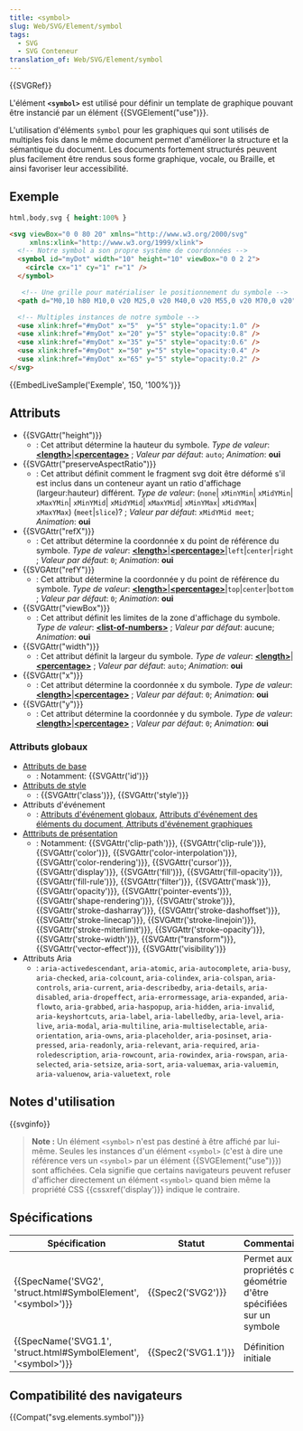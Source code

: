 ```yaml
---
title: <symbol>
slug: Web/SVG/Element/symbol
tags:
  - SVG
  - SVG Conteneur
translation_of: Web/SVG/Element/symbol
---
```

{{SVGRef}}

L'élément **`<symbol>`** est utilisé pour définir un template de graphique pouvant être instancié par un élément {{SVGElement("use")}}.

L'utilisation d'éléments `symbol` pour les graphiques qui sont utilisés de multiples fois dans le même document permet d'améliorer la structure et la sémantique du document. Les documents fortement structurés peuvent plus facilement être rendus sous forme graphique, vocale, ou Braille, et ainsi favoriser leur accessibilité.

## Exemple

```css hidden
html,body,svg { height:100% }
```

```html
<svg viewBox="0 0 80 20" xmlns="http://www.w3.org/2000/svg"
     xmlns:xlink="http://www.w3.org/1999/xlink">
  <!-- Notre symbol a son propre système de coordonnées -->
  <symbol id="myDot" width="10" height="10" viewBox="0 0 2 2">
    <circle cx="1" cy="1" r="1" />
  </symbol>

   <!-- Une grille pour matérialiser le positionnement du symbole -->
  <path d="M0,10 h80 M10,0 v20 M25,0 v20 M40,0 v20 M55,0 v20 M70,0 v20" fill="none" stroke="pink" />

  <!-- Multiples instances de notre symbole -->
  <use xlink:href="#myDot" x="5"  y="5" style="opacity:1.0" />
  <use xlink:href="#myDot" x="20" y="5" style="opacity:0.8" />
  <use xlink:href="#myDot" x="35" y="5" style="opacity:0.6" />
  <use xlink:href="#myDot" x="50" y="5" style="opacity:0.4" />
  <use xlink:href="#myDot" x="65" y="5" style="opacity:0.2" />
</svg>
```

{{EmbedLiveSample('Exemple', 150, '100%')}}

## Attributs

- {{SVGAttr("height")}}
  - : Cet attribut détermine la hauteur du symbole.
    _Type de valeur_: [**\<length>**](/docs/Web/SVG/Content_type#Length)|[**\<percentage>**](/docs/Web/SVG/Content_type#Percentage) ; _Valeur par défaut_: `auto`; _Animation_: **oui**
- {{SVGAttr("preserveAspectRatio")}}
  - : Cet attribut définit comment le fragment svg doit être déformé s'il est inclus dans un conteneur ayant un ratio d'affichage (largeur:hauteur) différent.
    _Type de valeur_: (`none`| `xMinYMin`| `xMidYMin`| `xMaxYMin`| `xMinYMid`| `xMidYMid`| `xMaxYMid`| `xMinYMax`| `xMidYMax`| `xMaxYMax`) (`meet`|`slice`)? ; _Valeur par défaut_: `xMidYMid meet`; _Animation_: **oui**
- {{SVGAttr("refX")}}
  - : Cet attribut détermine la coordonnée x du point de référence du symbole.
    _Type de valeur_: [**\<length>**](/docs/Web/SVG/Content_type#Length)|[**\<percentage>**](/docs/Web/SVG/Content_type#Percentage)|`left`|`center`|`right` ; _Valeur par défaut_: `0`; _Animation_: **oui**
- {{SVGAttr("refY")}}
  - : Cet attribut détermine la coordonnée y du point de référence du symbole.
    _Type de valeur_: [**\<length>**](/docs/Web/SVG/Content_type#Length)|[**\<percentage>**](/docs/Web/SVG/Content_type#Percentage)|`top`|`center`|`bottom` ; _Valeur par défaut_: `0`; _Animation_: **oui**
- {{SVGAttr("viewBox")}}
  - : Cet attribut définit les limites de la zone d'affichage du symbole.
    _Type de valeur_: **[\<list-of-numbers>](/docs/Web/SVG/Content_type#List-of-Ts)** ; _Valeur par défaut_: aucune; _Animation_: **oui**
- {{SVGAttr("width")}}
  - : Cet attribut définit la largeur du symbole.
    _Type de valeur_: [**\<length>**](/docs/Web/SVG/Content_type#Length)|[**\<percentage>**](/docs/Web/SVG/Content_type#Percentage) ; _Valeur par défaut_: `auto`; _Animation_: **oui**
- {{SVGAttr("x")}}
  - : Cet attribut détermine la coordonnée x du symbole.
    _Type de valeur_: [**\<length>**](/docs/Web/SVG/Content_type#Length)|[**\<percentage>**](/docs/Web/SVG/Content_type#Percentage) ; _Valeur par défaut_: `0`; _Animation_: **oui**
- {{SVGAttr("y")}}
  - : Cet attribut détermine la coordonnée y du symbole.
    _Type de valeur_: [**\<length>**](/docs/Web/SVG/Content_type#Length)|[**\<percentage>**](/docs/Web/SVG/Content_type#Percentage) ; _Valeur par défaut_: `0`; _Animation_: **oui**

### Attributs globaux

- [Attributs de base](/fr/docs/Web/SVG/Attribute/Core)
  - : Notamment: {{SVGAttr('id')}}
- [Attributs de style](/fr/docs/Web/SVG/Attribute/Styling)
  - : {{SVGAttr('class')}}, {{SVGAttr('style')}}
- Attributs d'événement
  - : [Attributs d'événement globaux](/fr/docs/Web/SVG/Attribute/Events#Attributs_d'événement_globaux), [Attributs d'événement des éléments du document](/fr/docs/Web/SVG/Attribute/Events#Attributs_d'événement_des_éléments_du_document),[ Attributs d'événement graphiques](/fr/docs/Web/SVG/Attribute/Events#Attributs_d'événement_graphiques)
- [Atttributs de présentation](/fr/docs/Web/SVG/Attribute/Presentation)
  - : Notamment: {{SVGAttr('clip-path')}}, {{SVGAttr('clip-rule')}}, {{SVGAttr('color')}}, {{SVGAttr('color-interpolation')}}, {{SVGAttr('color-rendering')}}, {{SVGAttr('cursor')}}, {{SVGAttr('display')}}, {{SVGAttr('fill')}}, {{SVGAttr('fill-opacity')}}, {{SVGAttr('fill-rule')}}, {{SVGAttr('filter')}}, {{SVGAttr('mask')}}, {{SVGAttr('opacity')}}, {{SVGAttr('pointer-events')}}, {{SVGAttr('shape-rendering')}}, {{SVGAttr('stroke')}}, {{SVGAttr('stroke-dasharray')}}, {{SVGAttr('stroke-dashoffset')}}, {{SVGAttr('stroke-linecap')}}, {{SVGAttr('stroke-linejoin')}}, {{SVGAttr('stroke-miterlimit')}}, {{SVGAttr('stroke-opacity')}}, {{SVGAttr('stroke-width')}}, {{SVGAttr("transform")}}, {{SVGAttr('vector-effect')}}, {{SVGAttr('visibility')}}
- Attributs Aria
  - : `aria-activedescendant`, `aria-atomic`, `aria-autocomplete`, `aria-busy`, `aria-checked`, `aria-colcount`, `aria-colindex`, `aria-colspan`, `aria-controls`, `aria-current`, `aria-describedby`, `aria-details`, `aria-disabled`, `aria-dropeffect`, `aria-errormessage`, `aria-expanded`, `aria-flowto`, `aria-grabbed`, `aria-haspopup`, `aria-hidden`, `aria-invalid`, `aria-keyshortcuts`, `aria-label`, `aria-labelledby`, `aria-level`, `aria-live`, `aria-modal`, `aria-multiline`, `aria-multiselectable`, `aria-orientation`, `aria-owns`, `aria-placeholder`, `aria-posinset`, `aria-pressed`, `aria-readonly`, `aria-relevant`, `aria-required`, `aria-roledescription`, `aria-rowcount`, `aria-rowindex`, `aria-rowspan`, `aria-selected`, `aria-setsize`, `aria-sort`, `aria-valuemax`, `aria-valuemin`, `aria-valuenow`, `aria-valuetext`, `role`

## Notes d'utilisation

{{svginfo}}

> **Note :** Un élément `<symbol>` n'est pas destiné à être affiché par lui-même. Seules les instances d'un élément `<symbol>` (c'est à dire une référence vers un `<symbol>` par un élément {{SVGElement("use")}}) sont affichées. Cela signifie que certains navigateurs peuvent refuser d'afficher directement un élément `<symbol>` quand bien même la propriété CSS {{cssxref('display')}} indique le contraire.

## Spécifications

| Spécification                                                                                | Statut                   | Commentaire                                                         |
| -------------------------------------------------------------------------------------------- | ------------------------ | ------------------------------------------------------------------- |
| {{SpecName('SVG2', 'struct.html#SymbolElement', '&lt;symbol&gt;')}}     | {{Spec2('SVG2')}} | Permet aux propriétés de géométrie d'être spécifiées sur un symbole |
| {{SpecName('SVG1.1', 'struct.html#SymbolElement', '&lt;symbol&gt;')}} | {{Spec2('SVG1.1')}} | Définition initiale                                                 |

## Compatibilité des navigateurs

{{Compat("svg.elements.symbol")}}
